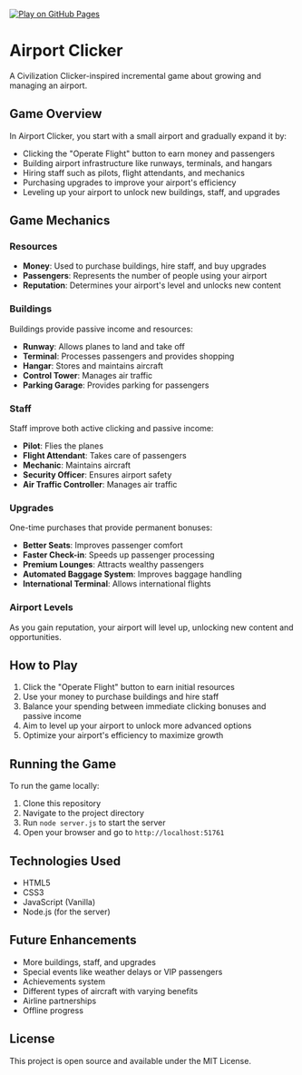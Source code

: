 [![Play on GitHub Pages](https://img.shields.io/badge/Play-Now-brightgreen?style=for-the-badge&logo=github)](https://bensheed.github.io/airport-clicker/)

# Airport Clicker

A Civilization Clicker-inspired incremental game about growing and managing an airport.

## Game Overview

In Airport Clicker, you start with a small airport and gradually expand it by:

- Clicking the "Operate Flight" button to earn money and passengers
- Building airport infrastructure like runways, terminals, and hangars
- Hiring staff such as pilots, flight attendants, and mechanics
- Purchasing upgrades to improve your airport's efficiency
- Leveling up your airport to unlock new buildings, staff, and upgrades

## Game Mechanics

### Resources

- **Money**: Used to purchase buildings, hire staff, and buy upgrades
- **Passengers**: Represents the number of people using your airport
- **Reputation**: Determines your airport's level and unlocks new content

### Buildings

Buildings provide passive income and resources:

- **Runway**: Allows planes to land and take off
- **Terminal**: Processes passengers and provides shopping
- **Hangar**: Stores and maintains aircraft
- **Control Tower**: Manages air traffic
- **Parking Garage**: Provides parking for passengers

### Staff

Staff improve both active clicking and passive income:

- **Pilot**: Flies the planes
- **Flight Attendant**: Takes care of passengers
- **Mechanic**: Maintains aircraft
- **Security Officer**: Ensures airport safety
- **Air Traffic Controller**: Manages air traffic

### Upgrades

One-time purchases that provide permanent bonuses:

- **Better Seats**: Improves passenger comfort
- **Faster Check-in**: Speeds up passenger processing
- **Premium Lounges**: Attracts wealthy passengers
- **Automated Baggage System**: Improves baggage handling
- **International Terminal**: Allows international flights

### Airport Levels

As you gain reputation, your airport will level up, unlocking new content and opportunities.

## How to Play

1. Click the "Operate Flight" button to earn initial resources
2. Use your money to purchase buildings and hire staff
3. Balance your spending between immediate clicking bonuses and passive income
4. Aim to level up your airport to unlock more advanced options
5. Optimize your airport's efficiency to maximize growth

## Running the Game

To run the game locally:

1. Clone this repository
2. Navigate to the project directory
3. Run `node server.js` to start the server
4. Open your browser and go to `http://localhost:51761`

## Technologies Used

- HTML5
- CSS3
- JavaScript (Vanilla)
- Node.js (for the server)

## Future Enhancements

- More buildings, staff, and upgrades
- Special events like weather delays or VIP passengers
- Achievements system
- Different types of aircraft with varying benefits
- Airline partnerships
- Offline progress

## License

This project is open source and available under the MIT License.
